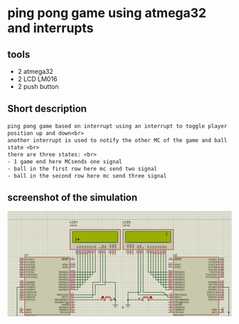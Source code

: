 # ping pong game using atmega32 and interrupts

## tools
- 2 atmega32
- 2 LCD LM016
- 2 push button 

## Short description 
    ping pong game based on interrupt using an interrupt to toggle player position up and down<br>
    another interrupt is used to notify the other MC of the game and ball state <br>
    there are three states: <br>
    - 1 game end here MCsends one signal 
    - ball in the first row here mc send two signal 
    - ball in the second row here mc send three signal 

## screenshot of the simulation 
![](./Screenshot.png)